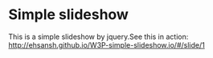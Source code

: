 Simple slideshow
===
This is a simple slideshow by jquery.See this in action: http://ehsansh.github.io/W3P-simple-slideshow.io/#/slide/1
